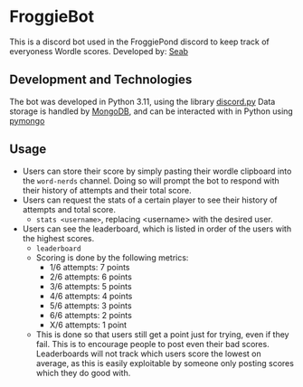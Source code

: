 # FroggieBot
This is a discord bot used in the FroggiePond discord to keep track of everyoness Wordle scores.
Developed by: [Seab](https://github.com/doestoasttoasttoast)

## Development and Technologies
The bot was developed in Python 3.11, using the library [discord.py](https://discordpy.readthedocs.io/en/stable/index.html)
Data storage is handled by [MongoDB](cloud.mongodb.com), and can be interacted with in Python using [pymongo](https://pymongo.readthedocs.io/en/stable/)

## Usage
- Users can store their score by simply pasting their wordle clipboard into the `word-nerds` channel. Doing so will prompt the bot to respond with their history of attempts and their total score.
- Users can request the stats of a certain player to see their history of attempts and total score.
     - `stats <username>`, replacing \<username\> with the desired user.
- Users can see the leaderboard, which is listed in order of the users with the highest scores.
     - `leaderboard`
     - Scoring is done by the following metrics:
          - 1/6 attempts: 7 points
          - 2/6 attempts: 6 points
          - 3/6 attempts: 5 points
          - 4/6 attempts: 4 points
          - 5/6 attempts: 3 points
          - 6/6 attempts: 2 points
          - X/6 attempts: 1 point
     - This is done so that users still get a point just for trying, even if they fail. This is to encourage people to post even their bad scores. Leaderboards will not track which users score the lowest on average, as this is easily exploitable by someone only posting scores which they do good with.
